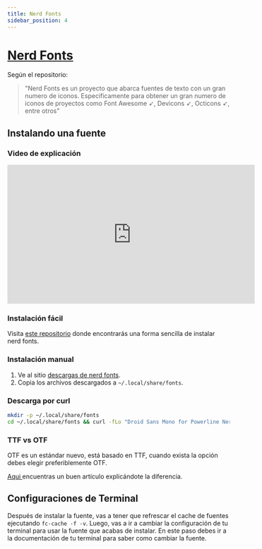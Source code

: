 ```yaml
---
title: Nerd Fonts
sidebar_position: 4
---
```


# [ Nerd Fonts ](https://www.nerdfonts.com/)

Según el repositorio:

> "Nerd Fonts es un proyecto que abarca fuentes de texto con un gran numero de iconos. Especificamente para obtener un gran numero de iconos de proyectos como Font Awesome ➶, Devicons ➶, Octicons ➶, entre otros"

## Instalando una fuente

### Video de explicación

<iframe width="560" height="315" src="https://www.youtube.com/embed/fR4ThXzhQYI" title="YouTube video player" frameborder="0" allow="accelerometer; autoplay; clipboard-write; encrypted-media; gyroscope; picture-in-picture" allowfullscreen="1"></iframe>

### Instalación fácil

Visita [este repositorio](https://github.com/ronniedroid/getnf) donde encontrarás una forma sencilla de instalar nerd fonts.

### Instalación manual

1. Ve al sitio [descargas de nerd fonts](https://www.nerdfonts.com/font-downloads).
1. Copia los archivos descargados a `~/.local/share/fonts`.

### Descarga por curl

```bash
mkdir -p ~/.local/share/fonts
cd ~/.local/share/fonts && curl -fLo "Droid Sans Mono for Powerline Nerd Font Complete.otf" https://github.com/ryanoasis/nerd-fonts/raw/master/patched-fonts/DroidSansMono/complete/Droid%20Sans%20Mono%20Nerd%20Font%20Complete.otf
```

### TTF vs OTF

OTF es un estándar nuevo, está basado en TTF, cuando exista la opción debes elegir preferiblemente OTF.

[ Aqui ](https://www.makeuseof.com/tag/otf-vs-ttf-fonts-one-better/) encuentras un buen artículo explicándote la diferencia.

## Configuraciones de Terminal

Después de instalar la fuente, vas a tener que refrescar el cache de fuentes ejecutando `fc-cache -f -v`. Luego, vas a ir a cambiar la configuración de tu terminal para usar la fuente que acabas de instalar. En este paso debes ir a la documentación de tu terminal para saber como cambiar la fuente.
